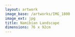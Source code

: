 ```yaml
---
layout: artwork
image_base: /artworks/IMG_1800
image_ext: jpg
title: Namibian Landscape
dimensions: 76 x 92cm
---
```




